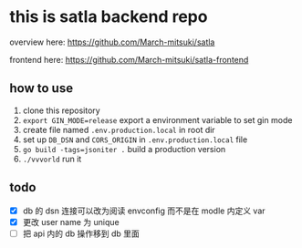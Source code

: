 # this is satla backend repo

overview here:
https://github.com/March-mitsuki/satla

frontend here:
https://github.com/March-mitsuki/satla-frontend

## how to use

1. clone this repository
1. `export GIN_MODE=release` export a environment variable to set gin mode
1. create file named `.env.production.local` in root dir
1. set up `DB_DSN` and `CORS_ORIGIN` in `.env.production.local` file
1. `go build -tags=jsoniter .` build a production version
1. `./vvvorld` run it

## todo

- [x] db 的 dsn 连接可以改为阅读 envconfig 而不是在 modle 内定义 var
- [x] 更改 user name 为 unique
- [ ] 把 api 内的 db 操作移到 db 里面

